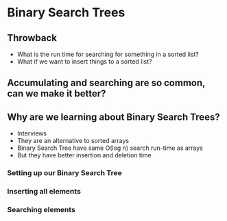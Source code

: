 # Binary Search Trees

## Throwback
* What is the run time for searching for something in a sorted list?
* What if we want to insert things to a sorted list?

## Accumulating and searching are so common, can we make it better?

## Why are we learning about Binary Search Trees?
- Interviews
- They are an alternative to sorted arrays
- Binary Search Tree have same O(log n) search run-time as arrays 
- But they have better insertion and deletion time

### Setting up our Binary Search Tree

### Inserting all elements

### Searching elements
